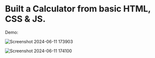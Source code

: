 # Built a Calculator from basic HTML, CSS & JS.
Demo:

![Screenshot 2024-06-11 173903](https://github.com/d-Akkya/Calculator/assets/120074124/f6a0a432-521e-4219-9946-40c5cb704f62)


![Screenshot 2024-06-11 174100](https://github.com/d-Akkya/Calculator/assets/120074124/7062a88b-a284-46d8-81eb-e8c4079fdcfe)
